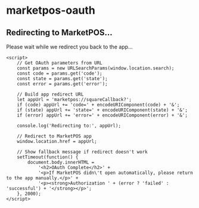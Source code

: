 # marketpos-oauth
<!DOCTYPE html>
<html>
<head>
    <title>MarketPOS OAuth Redirect</title>
    <meta charset="utf-8">
</head>
<body>
    <h2>Redirecting to MarketPOS...</h2>
    <p>Please wait while we redirect you back to the app...</p>
    
    <script>
        // Get OAuth parameters from URL
        const params = new URLSearchParams(window.location.search);
        const code = params.get('code');
        const state = params.get('state');
        const error = params.get('error');
        
        // Build app redirect URL
        let appUrl = 'marketpos://squareCallback?';
        if (code) appUrl += 'code=' + encodeURIComponent(code) + '&';
        if (state) appUrl += 'state=' + encodeURIComponent(state) + '&';
        if (error) appUrl += 'error=' + encodeURIComponent(error) + '&';
        
        console.log('Redirecting to:', appUrl);
        
        // Redirect to MarketPOS app
        window.location.href = appUrl;
        
        // Show fallback message if redirect doesn't work
        setTimeout(function() {
            document.body.innerHTML = 
                '<h2>OAuth Complete</h2>' +
                '<p>If MarketPOS didn\'t open automatically, please return to the app manually.</p>' +
                '<p><strong>Authorization ' + (error ? 'failed' : 'successful') + '</strong></p>';
        }, 2000);
    </script>
</body>
</html>
